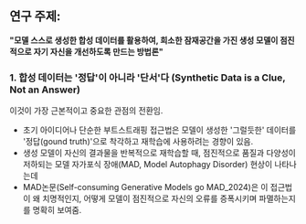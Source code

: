 ## 연구 주제:
**"모델 스스로 생성한 합성 데이터를 활용하여, 희소한 잠재공간을 가진 생성 모델이 점진적으로 자기 자신을 개선하도록 만드는 방법론"**

### 1. 합성 데이터는 '정답'이 아니라 '단서'다 (Synthetic Data is a Clue, Not an Answer)
이것이 가장 근본적이고 중요한 관점의 전환임.
- 초기 아이디어나 단순한 부트스트래핑 접근법은 모델이 생성한 '그럴듯한' 데이터를 '정답(gound truth)'으로 착각하고 재학습에 사용하려는 경향이 있음.
- 생성 모델이 자신의 결과물을 반복적으로 재학습할 때, 점진적으로 품질과 다양성이 저하되는 모델 자가포식 장애(MAD, Model Autophagy Disorder) 현상이 나타나는데
- MAD논문(Self-consuming Generative Models go MAD_2024)은 이 접근법이 왜 치명적인지, 어떻게 모델이 점진적으로 자신의 오류를 증폭시키며 파멸하는지를 명확히 보여줌.



